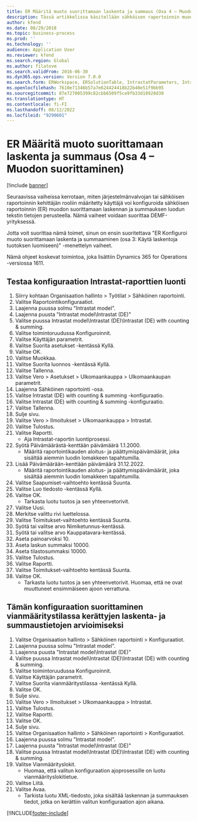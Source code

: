 ```yaml
---
title: ER Määritä muoto suorittamaan laskenta ja summaus (Osa 4 – Muodon suorittaminen)
description: Tässä artikkelissa käsitellään sähköisen raportoinnin muodon määrittämistä aiemmin luotuun tekstiin perustuvaa laskentaa ja summien tuottamista. (Osa 4)
author: kfend
ms.date: 08/29/2018
ms.topic: business-process
ms.prod: ''
ms.technology: ''
audience: Application User
ms.reviewer: kfend
ms.search.region: Global
ms.author: filatovm
ms.search.validFrom: 2016-06-30
ms.dyn365.ops.version: Version 7.0.0
ms.search.form: ERWorkspace, ERSolutionTable, IntrastatParameters, Intrastat, InventItemIdLookupSimple, IntrastatCommodityLookup, ERFormatMappingRunLogTable, DocuView
ms.openlocfilehash: 7610e71346b57a7e624424418b22b40e51f9bb95
ms.sourcegitcommit: 87e727005399c82cbb6509f5ce9fb33d18928d30
ms.translationtype: HT
ms.contentlocale: fi-FI
ms.lasthandoff: 08/12/2022
ms.locfileid: "9290601"
---
```

# <a name="er-configure-format-to-do-counting-and-summing-part-4---run-format"></a>ER Määritä muoto suorittamaan laskenta ja summaus (Osa 4 – Muodon suorittaminen)

[!include [banner](../../includes/banner.md)]

Seuraavissa vaiheissa kerrotaan, miten järjestelmänvalvojan tai sähköisen raportoinnin kehittäjän rooliin määritetty käyttäjä voi konfiguroida sähköisen raportoinnin (ER) muodon suorittamaan laskennan ja summauksen luodun tekstin tietojen perusteella. Nämä vaiheet voidaan suorittaa DEMF-yrityksessä.

Jotta voit suorittaa nämä toimet, sinun on ensin suoritettava "ER Konfiguroi muoto suorittamaan laskenta ja summaaminen (osa 3: Käytä laskentoja tuotoksen luomiseen)" -menettelyn vaiheet.

Nämä ohjeet koskevat toimintoa, joka lisättiin Dynamics 365 for Operations -versiossa 1611.


## <a name="test-this-configuration-for-generation-of-the-intrastat-reports"></a>Testaa konfiguraation Intrastat-raporttien luonti
1. Siirry kohtaan Organisaation hallinto > Työtilat > Sähköinen raportointi.
2. Valitse Raportointikonfiguraatiot.
3. Laajenna puussa solmu "Intrastat model".
4. Laajenna puusta "Intrastat model\Intrastat (DE)"
5. Valitse puussa Intrastat model\Intrastat (DE)\Intrastat (DE) with counting & summing.
6. Valitse toimintoruudussa Konfiguroinnit.
7. Valitse Käyttäjän parametrit.
8. Valitse Suorita asetukset -kentässä Kyllä.
9. Valitse OK.
10. Valitse Muokkaa.
11. Valitse Suorita luonnos -kentässä Kyllä.
12. Valitse Tallenna.
13. Valitse Vero > Asetukset > Ulkomaankauppa > Ulkomaankaupan parametrit.
14. Laajenna Sähköinen raportointi -osa.
15. Valitse Intrastat (DE) with counting & summing -konfiguraatio.
16. Valitse Intrastat (DE) with counting & summing -konfiguraatio.
17. Valitse Tallenna.
18. Sulje sivu.
19. Valitse Vero > Ilmoitukset > Ulkomaankauppa > Intrastat.
20. Valitse Tulostus.
21. Valitse Raportti.
    * Aja Intrastat-raportin luontiprosessi.  
22. Syötä Päivämäärästä-kenttään päivämäärä 1.1.2000.
    * Määritä raportointikauden aloitus- ja päättymispäivämäärät, joka sisältää aiemmin luodin lomakkeen tapahtumilla.  
23. Lisää Päivämäärään-kenttään päivämäärä 31.12.2022.
    * Määritä raportointikauden aloitus- ja päättymispäivämäärät, joka sisältää aiemmin luodin lomakkeen tapahtumilla.  
24. Valitse Saapumiset-vaihtoehto kentässä Suunta.
25. Valitse Luo tiedosto -kentässä Kyllä.
26. Valitse OK.
    * Tarkasta luotu tuotos ja sen yhteenvetorivit.  
27. Valitse Uusi.
28. Merkitse valittu rivi luettelossa.
29. Valitse Toimitukset-vaihtoehto kentässä Suunta.
30. Syötä tai valitse arvo Nimiketunnus-kentässä.
31. Syötä tai valitse arvo Kauppatavara-kentässä.
32. Aseta painoarvoksi 10.
33. Aseta laskun summaksi 10000.
34. Aseta tilastosummaksi 10000.
35. Valitse Tulostus.
36. Valitse Raportti.
37. Valitse Toimitukset-vaihtoehto kentässä Suunta.
38. Valitse OK.
    * Tarkasta luotu tuotos ja sen yhteenvetorivit. Huomaa, että ne ovat muuttuneet ensimmäiseen ajoon verrattuna.  

## <a name="run-this-configuration-in-debug-mode-to-review-the-collected-counting--summing-data"></a>Tämän konfiguraation suorittaminen vianmääritystilassa kerättyjen laskenta- ja summaustietojen arvioimiseksi
1. Valitse Organisaation hallinto > Sähköinen raportointi > Konfiguraatiot.
2. Laajenna puussa solmu "Intrastat model".
3. Laajenna puusta "Intrastat model\Intrastat (DE)"
4. Valitse puussa Intrastat model\Intrastat (DE)\Intrastat (DE) with counting & summing.
5. Valitse toimintoruudussa Konfiguroinnit.
6. Valitse Käyttäjän parametrit.
7. Valitse Suorita vianmääritystilassa -kentässä Kyllä.
8. Valitse OK.
9. Sulje sivu.
10. Valitse Vero > Ilmoitukset > Ulkomaankauppa > Intrastat.
11. Valitse Tulostus.
12. Valitse Raportti.
13. Valitse OK.
14. Sulje sivu.
15. Valitse Organisaation hallinto > Sähköinen raportointi > Konfiguraatiot.
16. Laajenna puussa solmu "Intrastat model".
17. Laajenna puusta "Intrastat model\Intrastat (DE)"
18. Valitse puussa Intrastat model\Intrastat (DE)\Intrastat (DE) with counting & summing.
19. Valitse Vianmäärityslokit.
    * Huomaa, että valitun konfiguraation ajoprosessille on luotu vianmäärityslokitietue.  
20. Valitse Liitä.
21. Valitse Avaa.
    * Tarkista luotu XML-tiedosto, joka sisältää laskennan ja summauksen tiedot, jotka on kerättiin valitun konfiguraation ajon aikana.  



[!INCLUDE[footer-include](../../../../includes/footer-banner.md)]
